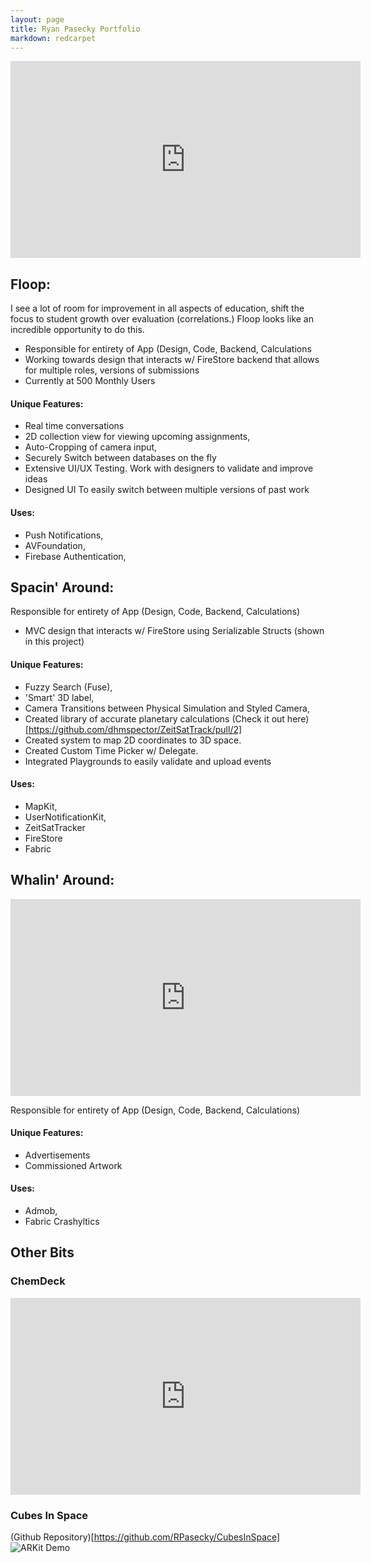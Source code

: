 ```yaml
---
layout: page
title: Ryan Pasecky Portfolio
markdown: redcarpet
---
```


<iframe width="560" height="315" src="https://www.youtube.com/embed/l-jRFphHKY0" frameborder="0" allow="autoplay; encrypted-media" allowfullscreen></iframe>

## Floop: 

I see a lot of room for improvement in all aspects of education, shift the focus to student growth over evaluation (correlations.) Floop looks like an incredible opportunity to do this. 

- Responsible for entirety of App (Design, Code, Backend, Calculations
- Working towards design that interacts w/ FireStore backend that allows for multiple roles, versions of submissions
- Currently at 500 Monthly Users

#### Unique Features: 
- Real time conversations
- 2D collection view for viewing upcoming assignments,
- Auto-Cropping of camera input,
- Securely Switch between databases on the fly
- Extensive UI/UX Testing. Work with designers to validate and improve ideas
- Designed UI To easily switch between multiple versions of past work

#### Uses:  
- Push Notifications, 
- AVFoundation,
- Firebase Authentication,

## Spacin' Around: 

Responsible for entirety of App (Design, Code, Backend, Calculations)

- MVC design that interacts w/ FireStore using Serializable Structs (shown in this project)

#### Unique Features: 
- Fuzzy Search (Fuse), 
- 'Smart' 3D label, 
- Camera Transitions between Physical Simulation and Styled Camera, 
- Created library of accurate planetary calculations (Check it out here)[https://github.com/dhmspector/ZeitSatTrack/pull/2]
- Created system to map 2D coordinates to 3D space. 
- Created Custom Time Picker w/ Delegate.
- Integrated Playgrounds to easily validate and upload events

#### Uses:  
- MapKit, 
- UserNotificationKit, 
- ZeitSatTracker
- FireStore
- Fabric

## Whalin' Around: 

<iframe width="560" height="315" src="https://www.youtube.com/embed/4t7O9Zr7dCU" frameborder="0" allow="autoplay; encrypted-media" allowfullscreen></iframe>

Responsible for entirety of App (Design, Code, Backend, Calculations)

#### Unique Features: 
- Advertisements
- Commissioned Artwork


#### Uses:  
- Admob,
- Fabric Crashyltics


## Other Bits

### ChemDeck

<iframe width="560" height="315" src="https://www.youtube.com/embed/g4uJb2z8d1E" frameborder="0" allow="autoplay; encrypted-media" allowfullscreen></iframe>

### Cubes In Space

(Github Repository)[https://github.com/RPasecky/CubesInSpace]
![ARKit Demo](./images/paddleDemo.gif)

